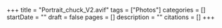 +++
title = "Portrait_chuck_V2.avif"
tags = ["Photos"]
categories = []
startDate = ""
draft = false
pages = []
description = ""
citations = []
+++
